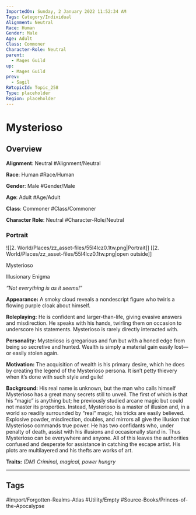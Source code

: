 ```yaml
---
ImportedOn: Sunday, 2 January 2022 11:52:34 AM
Tags: Category/Individual
Alignment: Neutral
Race: Human
Gender: Male
Age: Adult
Class: Commoner
Character-Role: Neutral
parent:
  - Mages Guild
up:
  - Mages Guild
prev:
  - Sagil
RWtopicId: Topic_258
Type: placeholder
Region: placeholder
---
```

# Mysterioso
## Overview
**Alignment**: Neutral
#Alignment/Neutral

**Race**: Human
#Race/Human

**Gender**: Male
#Gender/Male

**Age**: Adult
#Age/Adult

**Class**: Commoner
#Class/Commoner

**Character Role**: Neutral
#Character-Role/Neutral

### Portrait
![[2. World/Places/zz_asset-files/55l4lcz0.1tw.png|Portrait]]
[[2. World/Places/zz_asset-files/55l4lcz0.1tw.png|open outside]]

Mysterioso

Illusionary Enigma

*“Not everything is as it seems!”*

**Appearance:** A smoky cloud reveals a nondescript figure who twirls a flowing purple cloak about himself.

**Roleplaying:** He is confident and larger-than-life, giving evasive answers and misdirection. He speaks with his hands, twirling them on occasion to underscore his statements. Mysterioso is rarely directly interacted with.

**Personality:** Mysterioso is gregarious and fun but with a honed edge from being so secretive and hunted. Wealth is simply a material gain easily lost—or easily stolen again.

**Motivation:** The acquisition of wealth is his primary desire, which he does by creating the legend of the Mysterioso persona. It isn’t petty thievery when it’s done with such style and guile!

**Background:** His real name is unknown, but the man who calls himself Mysterioso has a great many secrets still to unveil. The first of which is that his “magic” is anything but; he previously studied arcane magic but could not master its properties. Instead, Mysterioso is a master of illusion and, in a world so readily surrounded by “real” magic, his tricks are easily believed. Explosive powder, misdirection, doubles, and mirrors all give the illusion that Mysterioso commands true power. He has two confidants who, under penalty of death, assist with his illusions and occasionally stand in. Thus Mysterioso can be everywhere and anyone. All of this leaves the authorities confused and desperate for assistance in catching the escape artist. His plots are multilayered and his thefts are works of art.

**Traits:** *(DM) Criminal, magical, power hungry*


---
## Tags
#Import/Forgotten-Realms-Atlas #Utility/Empty #Source-Books/Princes-of-the-Apocalypse

